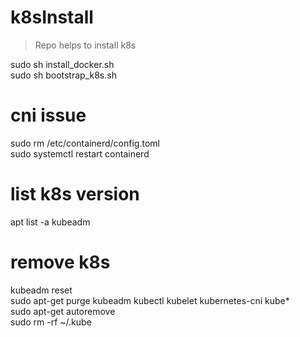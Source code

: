 # k8sInstall
> Repo helps to install k8s

sudo sh install_docker.sh  <br />
sudo sh bootstrap_k8s.sh  <br />
# cni issue

sudo rm /etc/containerd/config.toml  <br />
sudo systemctl restart containerd  <br />

# list k8s version
apt list -a kubeadm

# remove k8s
 
kubeadm reset  <br />
sudo apt-get purge kubeadm kubectl kubelet kubernetes-cni kube*     <br />
sudo apt-get autoremove    <br />
sudo rm -rf ~/.kube  <br />
